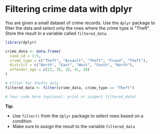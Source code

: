 # Filtering crime data with dplyr

You are given a small dataset of crime records. Use the `dplyr` package to filter the data and select only the rows where the crime type is "Theft". Store the result in a variable called `filtered_data`.

```R
library(dplyr)

crime_data <- data.frame(
  case_id = 1:5,
  crime_type = c("Theft", "Assault", "Theft", "Fraud", "Theft"),
  district = c("North", "East", "West", "South", "North"),
  offender_age = c(22, 35, 19, 41, 28)
)

# Filter for thefts only
filtered_data <- filter(crime_data, crime_type == "Theft")

# Your code here (optional: print or inspect filtered_data)

```

**Tip:**
- Use `filter()` from the `dplyr` package to select rows based on a condition
- Make sure to assign the result to the variable `filtered_data`
